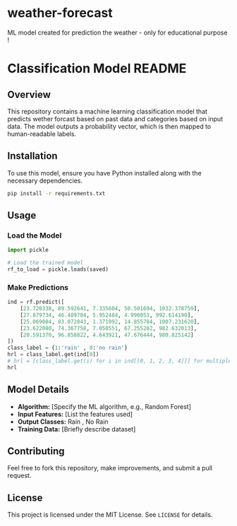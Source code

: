 # weather-forecast
ML model created for prediction the weather - only for educational purpose !
# Classification Model README

## Overview
This repository contains a machine learning classification model that predicts wether forcast based on past data and categories based on input data. The model outputs a probability vector, which is then mapped to human-readable labels.

## Installation
To use this model, ensure you have Python installed along with the necessary dependencies.

```bash
pip install -r requirements.txt
```

## Usage
### Load the Model
```python
import pickle

# Load the trained model
rf_to_load = pickle.loads(saved)
```

### Make Predictions
```python
ind = rf.predict([
    [23.720338, 89.592641, 7.335604, 50.501694, 1032.378759],
    [27.879734, 46.489704, 5.952484, 4.990053, 992.614190],
    [25.069084, 83.072843, 1.371992, 14.855784, 1007.231620],
    [23.622080, 74.367758, 7.050551, 67.255282, 982.632013],
    [20.591370, 96.858822, 4.643921, 47.676444, 980.825142]
])
class_label = {1:'rain' , 0:'no rain'}
hrl = class_label.get(ind[0])
# hrl = [class_label.get(i) for i in ind[[0, 1, 2, 3, 4]]] for multiple predictions
hrl
```

## Model Details
- **Algorithm:** [Specify the ML algorithm, e.g., Random Forest]
- **Input Features:** [List the features used]
- **Output Classes:** Rain , No Rain
- **Training Data:** [Briefly describe dataset]

## Contributing
Feel free to fork this repository, make improvements, and submit a pull request.

## License
This project is licensed under the MIT License. See `LICENSE` for details.

